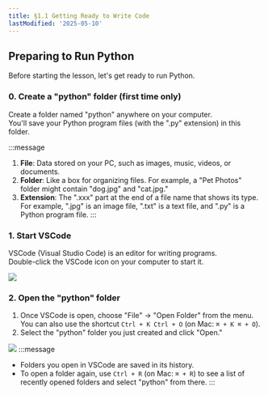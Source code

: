 ```yaml
---
title: §1.1 Getting Ready to Write Code
lastModified: '2025-05-10'
---
```


## Preparing to Run Python

Before starting the lesson, let's get ready to run Python.

### 0. Create a "python" folder (first time only)

Create a folder named "python" anywhere on your computer.  
You'll save your Python program files (with the ".py" extension) in this folder.

:::message

1. **File**: Data stored on your PC, such as images, music, videos, or documents.
2. **Folder**: Like a box for organizing files. For example, a "Pet Photos" folder might contain "dog.jpg" and "cat.jpg."
3. **Extension**: The ".xxx" part at the end of a file name that shows its type. For example, ".jpg" is an image file, ".txt" is a text file, and ".py" is a Python program file.
   :::

### 1. Start VSCode

VSCode (Visual Studio Code) is an editor for writing programs.  
Double-click the VSCode icon on your computer to start it.

![](/books/python_tutorial/img/1-1/1.png)

### 2. Open the "python" folder

1. Once VSCode is open, choose "File" → "Open Folder" from the menu. You can also use the shortcut `Ctrl + K Ctrl + O` (on Mac: `⌘ + K ⌘ + O`).
2. Select the "python" folder you just created and click "Open."

![](/books/python_tutorial/img/1-1/2.png)
:::message

- Folders you open in VSCode are saved in its history.
- To open a folder again, use `Ctrl + R` (on Mac: `⌘ + R`) to see a list of recently opened folders and select "python" from there.
  :::
